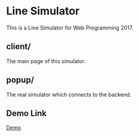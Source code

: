 # Line Simulator
This is a Line Simulator for Web Programming 2017.

## client/
The main page of this simulator.

## popup/
The real simulator which connects to the backend.

## Demo Link
[Demo](https://client-zhtzwreqws.now.sh/)

